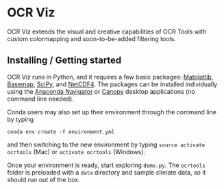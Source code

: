 # OCR Viz
OCR Viz extends the visual and creative capabilities of OCR Tools with custom colormapping and soon-to-be-added filtering tools.

## Installing / Getting started

OCR Viz runs in Python, and it requires a few basic packages: [Matplotlib](https://matplotlib.org/), [Basemap](https://matplotlib.org/basemap/), [SciPy](https://www.scipy.org/), and [NetCDF4](http://unidata.github.io/netcdf4-python/). The packages can be installed individually using the [Anaconda Navigator](https://www.anaconda.com/distribution/) or [Canopy](https://www.enthought.com/product/canopy/) desktop applications (no command line needed). 

Conda users may also set up their environment through the command line by typing

```shell
conda env create -f environment.yml
```

and then switching to the new environment by typing ```source activate ocrtools``` (Mac) or ```activate ocrtools``` (Windows).

Once your environment is ready, start exploring ```demo.py```.  The ```ocrtools``` folder is preloaded with a ```data``` directory and sample climate data, so it should run out of the box.
